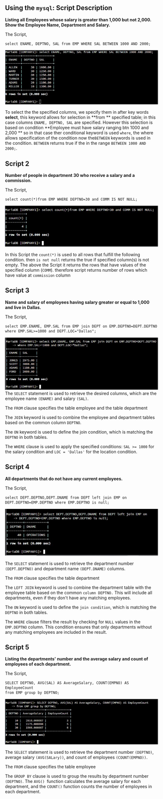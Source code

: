 ## Using the `mysql`: Script Description
 **Listing all Employees whose salary is greater than 1,000 but not 2,000. Show the Employee Name, Department and Salary.** 

The Script, 
```
select ENAME, DEPTNO, SAL from EMP WHERE SAL BETWEEN 1000 AND 2000;
```
![Sql Output](Capture1.JPG)

To select the the specified columns, we specify them in after key words **select**, this keyword 
allows for selection in **from ** specified table; in this case columns `ENAME, DEPTNO, SAL` are specified. However this
selection is based on condition **Employee must have salary ranging btn 1000 and 2,000 ** so 
in that case ther conditional keyword is used `where`, the where allows specification of the condition
now the`BETWEEN` keywords is used in the condition. `BETWEEN` returns true if the in the range
`BETWEEN 1000 AND 2000;`.
## Script 2
 **Number of people in department 30 who receive a salary and a commission.** 

The Script, 
```
select count(*)from EMP WHERE DEPTNO=30 and COMM IS NOT NULL;
```
![Sql Output](Script_Count.JPG)

In this Script the `count(*)` is used to all rows that fulfill the following condition. then `is not null` returns the true if specified column(s) is not empty.
The above the Script it returns the rows that have values of the specified column (`COMM`). therefore script returns number of rows which have value at `commission` column

## Script 3
 **Name and salary of employees having salary greater or equal to 1,000 and live in Dallas.** 

The Script, 
```
select EMP.ENAME, EMP.SAL from EMP join DEPT on EMP.DEPTNO=DEPT.DEPTNO 
where EMP.SAL>=1000 and DEPT.LOC="Dallas";
```
![Sql Output](Script_fulljoin.JPG)
The `SELECT` statement is used to retrieve the desired columns, which are the employee name `(ENAME)` and salary `(SAL)`.

The `FROM` clause specifies the table employee and the table department

The `JOIN` keyword is used to combine the employee and department tables based on the common column `DEPTNO`.

The `ON` keyword is used to define the join condition, which is matching the` DEPTNO` in both tables.

The `WHERE` clause is used to apply the specified conditions: `SAL >= 1000` for the salary condition and `LOC = 'Dallas'` for the location condition.

## Script 4
 **All departments that do not have any current employees.** 

The Script, 
```
select DEPT.DEPTNO,DEPT.DNAME from DEPT left join EMP on 
DEPT.DEPTNO=EMP.DEPTNO where EMP.DEPTNO is null;
```
![Sql Output](Script_LeftJoin.JPG)

The `SELECT` statement is used to retrieve the department number `(DEPT.DEPTNO)` and department name `(DEPT.DNAME)` columns.

The `FROM` clause specifies the table department

The `LEFT JOIN` keyword is used to combine the department table with the employee table based on the common `column DEPTNO.` This will include all departments, even if they don't have any matching employees.

The `ON` keyword is used to define the `join condition`, which is matching the `DEPTNO` in both tables.

The `WHERE` clause filters the result by checking for `NULL` values in the  `EMP.DEPTNO` column. This condition ensures that only departments without any matching employees are included in the result.

## Script 5
 **Listing the departments' number and the average salary and count of employees of each department.** 

The Script, 
```
SELECT DEPTNO, AVG(SAL) AS AverageSalary, COUNT(EMPNO) AS EmployeeCount
from EMP group by DEPTNO;
```
![Sql Output](SCRIPT5.JPG)

The `SELECT` statement is used to retrieve the department number `(DEPTNO)`, average salary `(AVG(SALary))`, and count of employees `(COUNT(EMPNO))`.

The `FROM` clause specifies the table employee 

The `GROUP BY` clause is used to group the results by department number `(DEPTNO)`.
The `AVG() `function calculates the average salary for each department, and the `COUNT()` function counts the number of employees in each department.